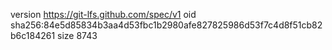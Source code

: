 version https://git-lfs.github.com/spec/v1
oid sha256:84e5d85834b3aa4d53fbc1b2980afe827825986d53f7c4d8f51cb82b6c184261
size 8743
